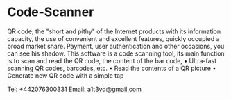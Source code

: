 # Code-Scanner

QR code,  the "short and pithy" of the Internet products with its information capacity, the use of convenient and excellent features, quickly occupied a broad market share. Payment, user authentication and other occasions, you can see his shadow.
This software is a code scanning tool, its main function is to scan and read the QR code, the content of the bar code,
• Ultra-fast scanning QR codes, barcodes, etc.
• Read the contents of a QR picture
• Generate new QR code with a simple tap

Tel: +442076300331
Email: a1t3vd@gmail.com
